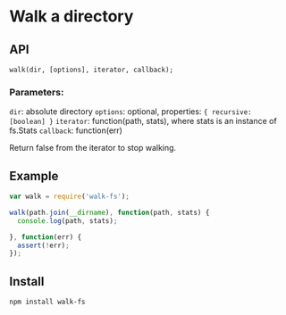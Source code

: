 Walk a directory
================

API
---

`walk(dir, [options], iterator, callback);`

### Parameters:

`dir`: absolute directory
`options`: optional, properties: `{ recursive: [boolean] }`
`iterator`: function(path, stats), where stats is an instance of fs.Stats
`callback`: function(err)

Return false from the iterator to stop walking.


Example
-------

```javascript
var walk = require('walk-fs');

walk(path.join(__dirname), function(path, stats) {
  console.log(path, stats);

}, function(err) {
  assert(!err);
});

```

Install
-------

`npm install walk-fs`